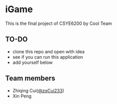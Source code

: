 # iGame
This is the final project of CSYE6200 by Cool Team

## TO-DO
- clone this repo and open with idea
- see if you can run this application
- add yourself below

## Team members
- Zhiqing Cui([@zqCui233](https://github.com/zqCui233))
- Xin Peng